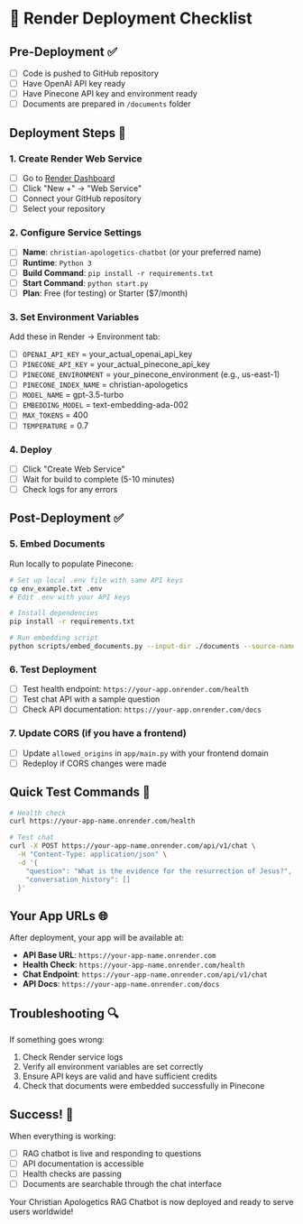 # 🚀 Render Deployment Checklist

## Pre-Deployment ✅

- [ ] Code is pushed to GitHub repository
- [ ] Have OpenAI API key ready
- [ ] Have Pinecone API key and environment ready
- [ ] Documents are prepared in `/documents` folder

## Deployment Steps 🔧

### 1. Create Render Web Service
- [ ] Go to [Render Dashboard](https://dashboard.render.com)
- [ ] Click "New +" → "Web Service"
- [ ] Connect your GitHub repository
- [ ] Select your repository

### 2. Configure Service Settings
- [ ] **Name**: `christian-apologetics-chatbot` (or your preferred name)
- [ ] **Runtime**: `Python 3`
- [ ] **Build Command**: `pip install -r requirements.txt`
- [ ] **Start Command**: `python start.py`
- [ ] **Plan**: Free (for testing) or Starter ($7/month)

### 3. Set Environment Variables
Add these in Render → Environment tab:
- [ ] `OPENAI_API_KEY` = your_actual_openai_api_key
- [ ] `PINECONE_API_KEY` = your_actual_pinecone_api_key  
- [ ] `PINECONE_ENVIRONMENT` = your_pinecone_environment (e.g., us-east-1)
- [ ] `PINECONE_INDEX_NAME` = christian-apologetics
- [ ] `MODEL_NAME` = gpt-3.5-turbo
- [ ] `EMBEDDING_MODEL` = text-embedding-ada-002
- [ ] `MAX_TOKENS` = 400
- [ ] `TEMPERATURE` = 0.7

### 4. Deploy
- [ ] Click "Create Web Service"
- [ ] Wait for build to complete (5-10 minutes)
- [ ] Check logs for any errors

## Post-Deployment ✅

### 5. Embed Documents
Run locally to populate Pinecone:
```bash
# Set up local .env file with same API keys
cp env_example.txt .env
# Edit .env with your API keys

# Install dependencies
pip install -r requirements.txt

# Run embedding script
python scripts/embed_documents.py --input-dir ./documents --source-name "apologetics-library"
```

### 6. Test Deployment
- [ ] Test health endpoint: `https://your-app.onrender.com/health`
- [ ] Test chat API with a sample question
- [ ] Check API documentation: `https://your-app.onrender.com/docs`

### 7. Update CORS (if you have a frontend)
- [ ] Update `allowed_origins` in `app/main.py` with your frontend domain
- [ ] Redeploy if CORS changes were made

## Quick Test Commands 🧪

```bash
# Health check
curl https://your-app-name.onrender.com/health

# Test chat
curl -X POST https://your-app-name.onrender.com/api/v1/chat \
  -H "Content-Type: application/json" \
  -d '{
    "question": "What is the evidence for the resurrection of Jesus?",
    "conversation_history": []
  }'
```

## Your App URLs 🌐

After deployment, your app will be available at:
- **API Base URL**: `https://your-app-name.onrender.com`
- **Health Check**: `https://your-app-name.onrender.com/health`
- **Chat Endpoint**: `https://your-app-name.onrender.com/api/v1/chat`
- **API Docs**: `https://your-app-name.onrender.com/docs`

## Troubleshooting 🔍

If something goes wrong:
1. Check Render service logs
2. Verify all environment variables are set correctly
3. Ensure API keys are valid and have sufficient credits
4. Check that documents were embedded successfully in Pinecone

## Success! 🎉

When everything is working:
- [ ] RAG chatbot is live and responding to questions
- [ ] API documentation is accessible
- [ ] Health checks are passing
- [ ] Documents are searchable through the chat interface

Your Christian Apologetics RAG Chatbot is now deployed and ready to serve users worldwide!

